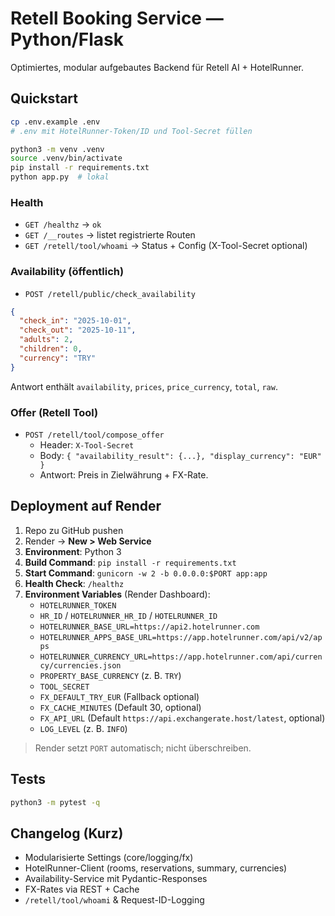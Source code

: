 # Retell Booking Service — Python/Flask

Optimiertes, modular aufgebautes Backend für Retell AI + HotelRunner.

## Quickstart

```bash
cp .env.example .env
# .env mit HotelRunner-Token/ID und Tool-Secret füllen

python3 -m venv .venv
source .venv/bin/activate
pip install -r requirements.txt
python app.py  # lokal
```

### Health
- `GET /healthz` → `ok`
- `GET /__routes` → listet registrierte Routen
- `GET /retell/tool/whoami` → Status + Config (X-Tool-Secret optional)

### Availability (öffentlich)
- `POST /retell/public/check_availability`
```json
{
  "check_in": "2025-10-01",
  "check_out": "2025-10-11",
  "adults": 2,
  "children": 0,
  "currency": "TRY"
}
```
Antwort enthält `availability`, `prices`, `price_currency`, `total`, `raw`.

### Offer (Retell Tool)
- `POST /retell/tool/compose_offer`
  - Header: `X-Tool-Secret`
  - Body: `{ "availability_result": {...}, "display_currency": "EUR" }`
  - Antwort: Preis in Zielwährung + FX-Rate.

## Deployment auf Render
1. Repo zu GitHub pushen
2. Render → **New > Web Service**
3. **Environment**: Python 3
4. **Build Command**: `pip install -r requirements.txt`
5. **Start Command**: `gunicorn -w 2 -b 0.0.0.0:$PORT app:app`
6. **Health Check**: `/healthz`
7. **Environment Variables** (Render Dashboard):
   - `HOTELRUNNER_TOKEN`
   - `HR_ID` / `HOTELRUNNER_HR_ID` / `HOTELRUNNER_ID`
   - `HOTELRUNNER_BASE_URL=https://api2.hotelrunner.com`
   - `HOTELRUNNER_APPS_BASE_URL=https://app.hotelrunner.com/api/v2/apps`
   - `HOTELRUNNER_CURRENCY_URL=https://app.hotelrunner.com/api/currency/currencies.json`
   - `PROPERTY_BASE_CURRENCY` (z. B. `TRY`)
   - `TOOL_SECRET`
   - `FX_DEFAULT_TRY_EUR` (Fallback optional)
   - `FX_CACHE_MINUTES` (Default 30, optional)
   - `FX_API_URL` (Default `https://api.exchangerate.host/latest`, optional)
   - `LOG_LEVEL` (z. B. `INFO`)

> Render setzt `PORT` automatisch; nicht überschreiben.

## Tests
```bash
python3 -m pytest -q
```

## Changelog (Kurz)
- Modularisierte Settings (core/logging/fx)
- HotelRunner-Client (rooms, reservations, summary, currencies)
- Availability-Service mit Pydantic-Responses
- FX-Rates via REST + Cache
- `/retell/tool/whoami` & Request-ID-Logging
